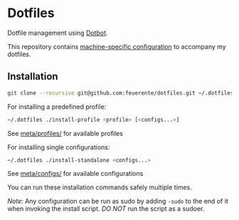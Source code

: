# Dotfiles

Dotfile management using [Dotbot](https://github.com/anishathalye/dotbot).

This repository contains [machine-specific configuration](https://github.com/anishathalye/dotbot/wiki/Tips-and-Tricks#how-can-i-have-different-groups-of-tasks-for-different-hosts-with-different-configurations) to accompany my dotfiles.

## Installation

```bash
git clone --recursive git@github.com:feuerente/dotfiles.git ~/.dotfiles
```

For installing a predefined profile:
```bash
~/.dotfiles ./install-profile <profile> [<configs...>]
```
See [meta/profiles/](.meta/profiles) for available profiles

For installing single configurations:
```bash
~/.dotfiles ./install-standalone <configs...>
```
See [meta/configs/](.meta/configs) for available configurations

You can run these installation commands safely multiple times.

_*Note:*_ Any configuration can be run as sudo by adding  `-sudo` to the end of it when invoking the install script.
*DO NOT* run the script as a sudoer.

